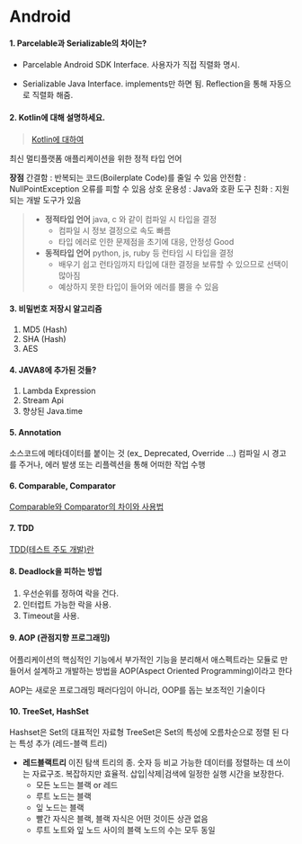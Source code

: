 # Android

#### 1. Parcelable과 Serializable의 차이는?

- Parcelable
  Android SDK Interface.
  사용자가 직접 직렬화 명시.

- Serializable
  Java Interface.
  implements만 하면 됨.
  Reflection을 통해 자동으로 직렬화 해줌.

#### 2. Kotlin에 대해 설명하세요.
> [Kotlin에 대하여](https://d2.naver.com/helloworld/7543578)

최신 멀티플랫폼 애플리케이션을 위한 정적 타입 언어

__장점__
간결함 : 반복되는 코드(Boilerplate Code)를 줄일 수 있음
안전함 : NullPointException 오류를 피할 수 있음
상호 운용성 : Java와 호환
도구 친화 : 지원되는 개발 도구가 있음


> * __정적타입 언어__ java, c 와 같이 컴파일 시 타입을 결정
>   - 컴파일 시 정보 결정으로 속도 빠름
>   - 타입 에러로 인한 문제점을 초기에 대응, 안정성 Good
> * __동적타입 언어__ python, js, ruby 등 런타임 시 타입을 결정
>   - 배우기 쉽고 런타임까지 타입에 대한 결정을 보류할 수 있으므로 선택이 많아짐
>   - 예상하지 못한 타입이 들어와 에러를 뿜을 수 있음

#### 3. 비밀번호 저장시 알고리즘
1. MD5 (Hash)
2. SHA (Hash)
3. AES

#### 4. JAVA8에 추가된 것들?
1. Lambda Expression
2. Stream Api
3. 향상된 Java.time

#### 5. Annotation
소스코드에 메타데이터를 붙이는 것 (ex_ Deprecated, Override ...)
컴파일 시 경고를 주거나, 에러 발생 또는 리플렉션을 통해 어떠한 작업 수행

#### 6. Comparable, Comparator
[Comparable와 Comparator의 차이와 사용법
](https://gmlwjd9405.github.io/2018/09/06/java-comparable-and-comparator.html)

#### 7. TDD
[TDD(테스트 주도 개발)란](https://gmlwjd9405.github.io/2018/06/03/agile-tdd.html)

#### 8. Deadlock을 피하는 방법
1. 우선순위를 정하여 락을 건다.
2. 인터럽트 가능한 락을 사용.
3. Timeout을 사용.

#### 9. AOP (관점지향 프로그래밍)
어플리케이션의 핵심적인 기능에서 부가적인 기능을 분리해서 애스펙트라는 모듈로 만들어서 설계하고 개발하는 방법을 AOP(Aspect Oriented Programming)이라고 한다

AOP는 새로운 프로그래밍 패러다임이 아니라, OOP를 돕는 보조적인 기술이다


#### 10. TreeSet, HashSet
Hashset은 Set의 대표적인 자료형
TreeSet은 Set의 특성에 오름차순으로 정렬 된 다는 특성 추가 (레드-블랙 트리)

* __레드블랙트리__ 이진 탐색 트리의 종. 숫자 등 비교 가능한 데이터를 정렬하는 데 쓰이는 자료구조. 복잡하지만 효율적. 삽입|삭제|검색에 일정한 실행 시간을 보장한다.
  - 모든 노드는 블랙 or 레드
  - 루트 노드는 블랙
  - 잎 노드는 블랙
  - 빨간 자식은 블랙, 블랙 자식은 어떤 것이든 상관 없음
  - 루트 노트와 잎 노드 사이의 블랙 노드의 수는 모두 동일
